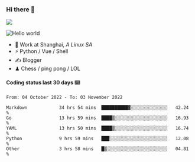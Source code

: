 ### Hi there 👋
![](https://komarev.com/ghpvc/?username=Xuhandsome)


<img src="https://github-readme-stats.vercel.app/api?username=XuHandsome&show_icons=true&theme=merko" alt="Hello world">

<br/>

- 🍻  Work at Shanghai, _A Linux SA_
- ⚡  Python / Vue / Shell
- ✍️  Blogger
- ♟  Chess / ping pong / LOL

#### Coding status last 30 days ⌨️

<!--START_SECTION:waka-->

```text
From: 04 October 2022 - To: 03 November 2022

Markdown            34 hrs 54 mins  ██████████▓░░░░░░░░░░░░░░   42.24 %
Go                  13 hrs 59 mins  ████▒░░░░░░░░░░░░░░░░░░░░   16.93 %
YAML                13 hrs 50 mins  ████▒░░░░░░░░░░░░░░░░░░░░   16.74 %
Python              9 hrs 59 mins   ███░░░░░░░░░░░░░░░░░░░░░░   12.08 %
Other               3 hrs 58 mins   █▒░░░░░░░░░░░░░░░░░░░░░░░   04.81 %
```

<!--END_SECTION:waka-->
